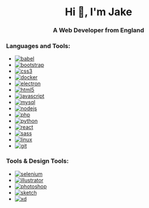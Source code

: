 <h1 align="center">Hi 👋, I'm Jake</h1>
<h3 align="center">A Web Developer from England</h3>


<h3 align="left">Languages and Tools:</h3>
<p align="left">
  <ul>
    <li>
      <a href="https://babeljs.io/" target="_blank">
        <img src="https://img.shields.io/badge/-Babel-333333?style=flat&logo=babel" alt="babel"/>
      </a>
    </li>
    <li>
      <a href="https://getbootstrap.com" target="_blank">
        <img src="https://img.shields.io/badge/-Bootstrap-333333?style=flat&logo=bootstrap" alt="bootstrap"/>
      </a>
    </li>
    <li>
      <a href="https://www.w3schools.com/css/" target="_blank">
        <img src="https://img.shields.io/badge/-CSS3-333333?style=flat&logo=css3" alt="css3"/>
      </a>
    </li>
    <li>
      <a href="https://www.docker.com/" target="_blank">
        <img src="https://img.shields.io/badge/-Docker-333333?style=flat&logo=docker" alt="docker"/>
      </a>
    </li>
    <li>
      <a href="https://www.electronjs.org" target="_blank">
        <img src="https://img.shields.io/badge/-Electron-333333?style=flat&logo=electron" alt="electron"/>
      </a>
    </li>
    <li>
      <a href="https://www.w3.org/html/" target="_blank">
        <img src="https://img.shields.io/badge/-HTML5-333333?style=flat&logo=html5" alt="html5"/>
      </a>
    </li>
    <li>
      <a href="https://developer.mozilla.org/en-US/docs/Web/JavaScript" target="_blank">
        <img src="https://img.shields.io/badge/-JavaScript-333333?style=flat&logo=javascript" alt="javascript"/>
      </a>
    </li>
    <li>
      <a href="https://www.mysql.com/" target="_blank">
        <img src="https://img.shields.io/badge/-MySQL-333333?style=flat&logo=mysql" alt="mysql"/>
      </a>
    </li>
    <li>
      <a href="https://nodejs.org" target="_blank">
        <img src="https://img.shields.io/badge/-Node.js-333333?style=flat&logo=nodejs" alt="nodejs"/>
      </a>
    </li>
    <li>
      <a href="https://www.php.net" target="_blank">
        <img src="https://img.shields.io/badge/-PHP-333333?style=flat&logo=php" alt="php"/>
      </a>
    </li>
    <li>
      <a href="https://www.python.org" target="_blank">
        <img src="https://img.shields.io/badge/-Python-333333?style=flat&logo=python" alt="python"/>
      </a>
    </li>
    <li>
      <a href="https://reactjs.org/" target="_blank">
        <img src="https://img.shields.io/badge/-React-333333?style=flat&logo=react" alt="react"/>
      </a>
    </li>
    <li>
      <a href="https://sass-lang.com" target="_blank">
        <img src="https://img.shields.io/badge/-Sass-333333?style=flat&logo=sass" alt="sass"/>
      </a>
    </li>
    <li>
      <a href="https://www.linux.org/" target="_blank">
        <img src="https://img.shields.io/badge/-Linux-333333?style=flat&logo=linux" alt="linux"/>
      </a>
    </li>
    <li>
      <a href="https://git-scm.com/" target="_blank">
        <img src="https://img.shields.io/badge/-Git-333333?style=flat&logo=git" alt="git"/>
      </a>
    </li>
  </ul>
</p>

<h3 align="left">Tools & Design Tools:</h3>
<p align="left">
  <ul>
    <li>
      <a href="https://www.selenium.dev" target="_blank">
        <img src="https://img.shields.io/badge/-Selenium-333333" alt="selenium"/>
      </a>
    </li>
    <li>
      <a href="https://www.adobe.com/in/products/illustrator.html" target="_blank">
        <img src="https://img.shields.io/badge/-Adobe Illustrator-333333?style=flat&logo=adobe-illustrator" alt="illustrator"/>
      </a>
    </li>
    <li>
      <a href="https://www.photoshop.com/en" target="_blank">
        <img src="https://img.shields.io/badge/-Adobe Photoshop-333333?style=flat&logo=adobe-photoshop" alt="photoshop"/>
      </a>
    </li>
    <li>
      <a href="https://www.sketch.com/" target="_blank">
        <img src="https://img.shields.io/badge/-Sketch-333333?style=flat&logo=sketch" alt="sketch"/>
      </a>
    </li>
    <li>
      <a href="https://www.adobe.com/products/xd.html" target="_blank">
        <img src="https://img.shields.io/badge/-Sketch-333333?style=flat&logo=adobe-xd" alt="xd"/>
      </a>
    </li>
  </ul>
</p>
